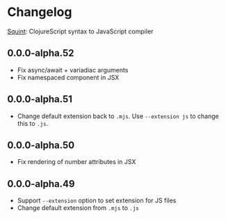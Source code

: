# Changelog

[Squint](https://github.com/squint-cljs/squint): ClojureScript syntax to JavaScript compiler

## 0.0.0-alpha.52

- Fix async/await + variadiac arguments
- Fix namespaced component in JSX

## 0.0.0-alpha.51

- Change default extension back to `.mjs`. Use `--extension js` to change this to `.js`.

## 0.0.0-alpha.50

- Fix rendering of number attributes in JSX

## 0.0.0-alpha.49

- Support `--extension` option to set extension for JS files
- Change default extension from `.mjs` to `.js`
